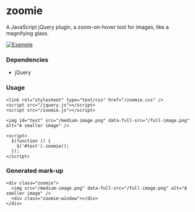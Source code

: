 zoomie
======

A JavaScript jQuery plugin, a zoom-on-hover tool for images, like a magnifying glass.

[![Example](http://24.media.tumblr.com/tumblr_mb4rq4mu0B1qjafb1o1_500.png)](https://artistsnclients.com/slots/155)

### Dependencies

* jQuery

### Usage

    <link rel="stylesheet" type="text/css" href="/zoomie.css" />
    <script src="/jquery.js"></script>
    <script src="/zoomie.js"></script>

    <img id="test" src="/medium-image.png" data-full-src="/full-image.png" alt="A smaller image" />

    <script>
      $(function () {
        $('#test').zoomie();
      });
    </script>

### Generated mark-up

    <div class="zoomie">
      <img src="/medium-image.png" data-full-src="/full-image.png" alt="A smaller image" />
      <div class="zoomie-window"></div>
    </div>
